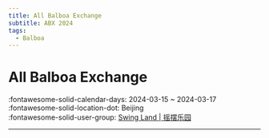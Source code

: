 ```yaml
---
title: All Balboa Exchange
subtitle: ABX 2024
tags:
  - Balboa
---
```


# All Balboa Exchange 

:fontawesome-solid-calendar-days: 2024-03-15 ~ 2024-03-17  
:fontawesome-solid-location-dot: Beijing  
:fontawesome-solid-user-group: [Swing Land | 摇摆乐园](https://swing.kids/zh_CN/swing-land)  

---

